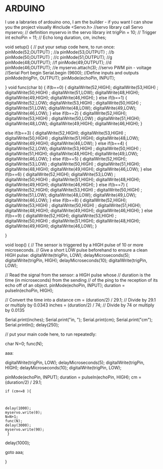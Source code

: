 # ARDUINO
I use a labraries of ardouino ono, I am the builder - if you want I can show you the project visually
#include <Servo.h> //servo library call
Servo myservo;  // definition myservo in the servo library
int trigPin = 10;    // Trigger
int echoPin = 11;    // Echo
long duration, cm, inches; 

void setup() {
  // put your setup code here, to run once:
  pinMode(52,OUTPUT) ;   //a
 pinMode(53,OUTPUT) ;    //b
 pinMode(50,OUTPUT) ;    //c
 pinMode(51,OUTPUT);     //g
  pinMode(48,OUTPUT);    //f
   pinMode(49,OUTPUT);   //d
  pinMode(46,OUTPUT);    //e
   myservo.attach(3);     //servo  PWM pin - voltage
   //Serial Port begin
  Serial.begin (9600);
  //Define inputs and outputs
  pinMode(trigPin, OUTPUT);
  pinMode(echoPin, INPUT);
  

}
void func(char b)
{
   if(b==0)
   {
  digitalWrite(52,HIGH);
  digitalWrite(53,HIGH) ;
  digitalWrite(50,HIGH) ;
  digitalWrite(51,LOW);
   digitalWrite(48,HIGH);
   digitalWrite(49,HIGH);
    digitalWrite(46,HIGH);
  }
  else if(b==1)
  {
 digitalWrite(52,LOW);
 digitalWrite(53,HIGH) ;
 digitalWrite(50,HIGH) ;
 digitalWrite(51,LOW);
  digitalWrite(48,LOW);
   digitalWrite(49,LOW);
  digitalWrite(46,LOW);
  }
 else if(b==2)
   {
 digitalWrite(52,HIGH);
 digitalWrite(53,HIGH) ;
 digitalWrite(50,LOW) ;
 digitalWrite(51,HIGH);
  digitalWrite(48,LOW);
   digitalWrite(49,HIGH);
  digitalWrite(46,HIGH);
   }
  
 else if(b==3)
   {
   digitalWrite(52,HIGH);
 digitalWrite(53,HIGH) ;
 digitalWrite(50,HIGH) ;
 digitalWrite(51,HIGH);
  digitalWrite(48,LOW);
   digitalWrite(49,HIGH);
  digitalWrite(46,LOW);
  }
  else if(b==4)
   {
 digitalWrite(52,LOW);
 digitalWrite(53,HIGH) ;
 digitalWrite(50,HIGH) ;
 digitalWrite(51,HIGH);
  digitalWrite(48,HIGH);
   digitalWrite(49,LOW);
  digitalWrite(46,LOW);
   }
else if(b==5)
   {
 digitalWrite(52,HIGH);
 digitalWrite(53,LOW) ;
 digitalWrite(50,HIGH) ;
 digitalWrite(51,HIGH);
  digitalWrite(48,HIGH);
   digitalWrite(49,HIGH);
  digitalWrite(46,LOW);
   }
else if(b==6)
  {
 digitalWrite(52,HIGH);
 digitalWrite(53,LOW) ;
 digitalWrite(50,HIGH) ;
 digitalWrite(51,HIGH);
  digitalWrite(48,HIGH);
   digitalWrite(49,HIGH);
  digitalWrite(46,HIGH);
   }
 else if(b==7)
   {
 digitalWrite(52,HIGH);
 digitalWrite(53,HIGH) ;
 digitalWrite(50,HIGH) ;
 digitalWrite(51,LOW);
  digitalWrite(48,LOW);
   digitalWrite(49,LOW);
  digitalWrite(46,LOW);
   }
else if(b==8)
  {
 digitalWrite(52,HIGH);
 digitalWrite(53,HIGH) ;
 digitalWrite(50,HIGH) ;
 digitalWrite(51,HIGH);
  digitalWrite(48,HIGH);
   digitalWrite(49,HIGH);
  digitalWrite(46,HIGH);
   }
 else if(b==9)
  {
 digitalWrite(52,HIGH);
 digitalWrite(53,HIGH) ;
 digitalWrite(50,HIGH) ;
 digitalWrite(51,HIGH);
  digitalWrite(48,HIGH);
   digitalWrite(49,HIGH);
  digitalWrite(46,LOW);
   }
   
}


void loop() {
    // The sensor is triggered by a HIGH pulse of 10 or more microseconds.
  // Give a short LOW pulse beforehand to ensure a clean HIGH pulse:
  digitalWrite(trigPin, LOW);
  delayMicroseconds(5);
  digitalWrite(trigPin, HIGH);
  delayMicroseconds(10);
  digitalWrite(trigPin, LOW);
 
  // Read the signal from the sensor: a HIGH pulse whose
  // duration is the time (in microseconds) from the sending
  // of the ping to the reception of its echo off of an object.
  pinMode(echoPin, INPUT);
  duration = pulseIn(echoPin, HIGH);
 
  // Convert the time into a distance
  cm = (duration/2) / 29.1;     // Divide by 29.1 or multiply by 0.0343
  inches = (duration/2) / 74;   // Divide by 74 or multiply by 0.0135
  
  Serial.print(inches);
  Serial.print("in, ");
  Serial.print(cm);
  Serial.print("cm");
  Serial.println();
  delay(250);
  

 
  // put your main code here, to run repeatedly:
  
 char N=0;
 func(N);

 aaa:

 digitalWrite(trigPin, LOW);
  delayMicroseconds(5);
  digitalWrite(trigPin, HIGH);
  delayMicroseconds(10);
  digitalWrite(trigPin, LOW);

  pinMode(echoPin, INPUT);
  duration = pulseIn(echoPin, HIGH);
   cm = (duration/2) / 29.1;  

   
    if (cm<=8 ){
 
   
    
    delay(1000); 
    myservo.write(0);
    N=N+1;
    func(N);
    delay(3000);
    myservo.write(90);
     }

delay(1000);

goto aaa;

 }  
